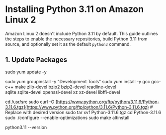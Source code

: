 # Installing Python 3.11 on Amazon Linux 2

Amazon Linux 2 doesn't include Python 3.11 by default.  This guide outlines the steps to enable the necessary repositories, build Python 3.11 from source, and optionally set it as the default `python3` command.

## 1. Update Packages


sudo yum update -y


sudo yum groupinstall -y "Development Tools"
sudo yum install -y gcc gcc-c++ make zlib-devel bzip2 bzip2-devel readline-devel \
sqlite sqlite-devel openssl-devel xz xz-devel libffi-devel



cd /usr/src
sudo curl -O [https://www.python.org/ftp/python/3.11.6/Python-3.11.6.tgz](https://www.python.org/ftp/python/3.11.6/Python-3.11.6.tgz)  # Replace with desired version
sudo tar xvf Python-3.11.6.tgz
cd Python-3.11.6
sudo ./configure --enable-optimizations
sudo make altinstall


python3.11 --version
